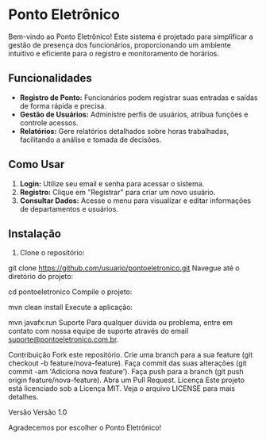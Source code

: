 # Ponto Eletrônico

Bem-vindo ao Ponto Eletrônico! Este sistema é projetado para simplificar a gestão de presença dos funcionários, proporcionando um ambiente intuitivo e eficiente para o registro e monitoramento de horários.

## Funcionalidades

- **Registro de Ponto:** Funcionários podem registrar suas entradas e saídas de forma rápida e precisa.
- **Gestão de Usuários:** Administre perfis de usuários, atribua funções e controle acessos.
- **Relatórios:** Gere relatórios detalhados sobre horas trabalhadas, facilitando a análise e tomada de decisões.

## Como Usar

1. **Login:** Utilize seu email e senha para acessar o sistema.
2. **Registro:** Clique em "Registrar" para criar um novo usuário.
3. **Consultar Dados:** Acesse o menu para visualizar e editar informações de departamentos e usuários.

## Instalação

1. Clone o repositório:

git clone https://github.com/usuario/pontoeletronico.git
Navegue até o diretório do projeto:


cd pontoeletronico
Compile o projeto:


mvn clean install
Execute a aplicação:


mvn javafx:run
Suporte
Para qualquer dúvida ou problema, entre em contato com nossa equipe de suporte através do email suporte@pontoeletronico.com.br.

Contribuição
Fork este repositório.
Crie uma branch para a sua feature (git checkout -b feature/nova-feature).
Faça commit das suas alterações (git commit -am 'Adiciona nova feature').
Faça push para a branch (git push origin feature/nova-feature).
Abra um Pull Request.
Licença
Este projeto está licenciado sob a Licença MIT. Veja o arquivo LICENSE para mais detalhes.

Versão
Versão 1.0

Agradecemos por escolher o Ponto Eletrônico!

